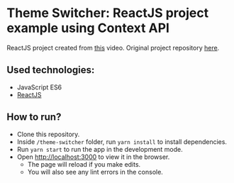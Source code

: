 # Theme Switcher: ReactJS project example using Context API

ReactJS project created from [this](https://www.youtube.com/watch?v=oDgxUodLwGU) video. Original project repository [here](https://github.com/rocketseat-content/youtube-react-theme-switcher).

## Used technologies:
- JavaScript ES6
- [ReactJS](https://reactjs.org/)

## How to run?
- Clone this repository.
- Inside `/theme-switcher` folder, run `yarn install` to install dependencies.
- Run `yarn start` to run the app in the development mode.
- Open [http://localhost:3000](http://localhost:3000) to view it in the browser.
    - The page will reload if you make edits.
    - You will also see any lint errors in the console.